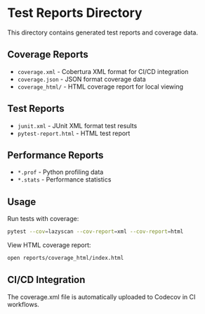 # Test Reports Directory

This directory contains generated test reports and coverage data.

## Coverage Reports

- `coverage.xml` - Cobertura XML format for CI/CD integration
- `coverage.json` - JSON format coverage data
- `coverage_html/` - HTML coverage report for local viewing

## Test Reports

- `junit.xml` - JUnit XML format test results
- `pytest-report.html` - HTML test report

## Performance Reports

- `*.prof` - Python profiling data
- `*.stats` - Performance statistics

## Usage

Run tests with coverage:
```bash
pytest --cov=lazyscan --cov-report=xml --cov-report=html
```

View HTML coverage report:
```bash
open reports/coverage_html/index.html
```

## CI/CD Integration

The coverage.xml file is automatically uploaded to Codecov in CI workflows.
